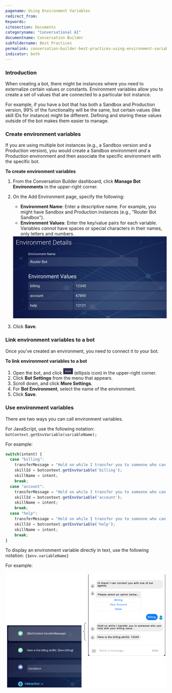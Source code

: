 ```yaml
---
pagename: Using Environment Variables
redirect_from:
Keywords:
sitesection: Documents
categoryname: "Conversational AI"
documentname: Conversation Builder
subfoldername: Best Practices
permalink: conversation-builder-best-practices-using-environment-variables.html
indicator: both
---
```


### Introduction

When creating a bot, there might be instances where you need to externalize certain values or constants. Environment variables allow you to create a set of values that are connected to a particular bot instance.

For example, if you have a bot that has both a Sandbox and Production version, 99% of the functionality will be the same, but certain values (like skill IDs for instance) might be different. Defining and storing these values outside of the bot makes them easier to manage.

### Create environment variables

If you are using multiple bot instances (e.g., a Sandbox version and a Production version), you would create a Sandbox environment *and* a Production environment and then associate the specific environment with the specific bot.

**To create environment variables**

1. From the Conversation Builder dashboard, click **Manage Bot Environments** in the upper-right corner.
2. On the Add Environment page, specify the following:

    * **Environment Name**: Enter a descriptive name. For example, you might have Sandbox and Production instances  (e.g., "Router Bot Sandbox").
    * **Environment Values**: Enter the key/value pairs for each variable. Variables *cannot* have spaces or special characters in their names, only letters and numbers.

    <img class="fancyimage" style="width:500px" src="img/ConvoBuilder/bestPractices/env_1.png">

3. Click **Save**.

### Link environment variables to a bot 

Once you’ve created an environment, you need to connect it to your bot.

**To link environment variables to a bot**

1. Open the bot, and click <img style="width:30px" src="img/ConvoBuilder/icon_ellipsis_horizontal.png"> (ellipsis icon) in the upper-right corner.
2. Click **Bot Settings** from the menu that appears.
3. Scroll down, and click **More Settings**.
4. For **Bot Environment**, select the name of the environment.
5. Click **Save**.
 
### Use environment variables

There are two ways you can call environment variables.

For JavaScript, use the following notation: `botContext.getEnvVariable(variableName);`

For example:

```javascript
switch(intent) {
  case "billing":
    transferMessage = "Hold on while I transfer you to someone who can help with your billing";
    skillId = botcontext.getEnvVariable('billing');
    skillName = intent;
    break;
  case "account":
    transferMessage = "Hold on while I transfer you to someone who can help with your account";
    skillId = botcontext.getEnvVariable('account');
    skillName = intent;
    break;
  case "help":
    transferMessage = "Hold on while I transfer you to someone who can help with your issue";
    skillId = botcontext.getEnvVariable('help');
    skillName = intent;
    break;
}
```

To display an environment variable directly in text, use the following notation: `{$env.variableName}`

For example:

<img style="width:700px" src="img/ConvoBuilder/bestPractices/env_6.png">